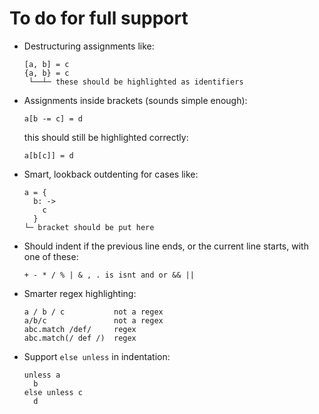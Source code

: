 # To do for full support

- Destructuring assignments like:

      [a, b] = c
      {a, b} = c
       └──┴─ these should be highlighted as identifiers

- Assignments inside brackets (sounds simple enough):

      a[b -= c] = d

  this should still be highlighted correctly:

      a[b[c]] = d

- Smart, lookback outdenting for cases like:

      a = {
        b: ->
          c
        }
      └─ bracket should be put here

- Should indent if the previous line ends, or the current line starts, with one
  of these:

      + - * / % | & , . is isnt and or && || 

- Smarter regex highlighting:

      a / b / c           not a regex
      a/b/c               not a regex
      abc.match /def/     regex
      abc.match(/ def /)  regex

- Support `else unless` in indentation:

      unless a
        b
      else unless c
        d
